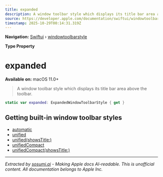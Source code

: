 ```yaml
---
title: expanded
description: A window toolbar style which displays its title bar area above the toolbar.
source: https://developer.apple.com/documentation/swiftui/windowtoolbarstyle/expanded
timestamp: 2025-10-29T00:14:31.319Z
---
```


**Navigation:** [Swiftui](/documentation/swiftui) › [windowtoolbarstyle](/documentation/swiftui/windowtoolbarstyle)

**Type Property**

# expanded

**Available on:** macOS 11.0+

> A window toolbar style which displays its title bar area above the toolbar.

```swift
static var expanded: ExpandedWindowToolbarStyle { get }
```

## Getting built-in window toolbar styles

- [automatic](/documentation/swiftui/windowtoolbarstyle/automatic)
- [unified](/documentation/swiftui/windowtoolbarstyle/unified)
- [unified(showsTitle:)](/documentation/swiftui/windowtoolbarstyle/unified(showstitle:))
- [unifiedCompact](/documentation/swiftui/windowtoolbarstyle/unifiedcompact)
- [unifiedCompact(showsTitle:)](/documentation/swiftui/windowtoolbarstyle/unifiedcompact(showstitle:))

---

*Extracted by [sosumi.ai](https://sosumi.ai) - Making Apple docs AI-readable.*
*This is unofficial content. All documentation belongs to Apple Inc.*
